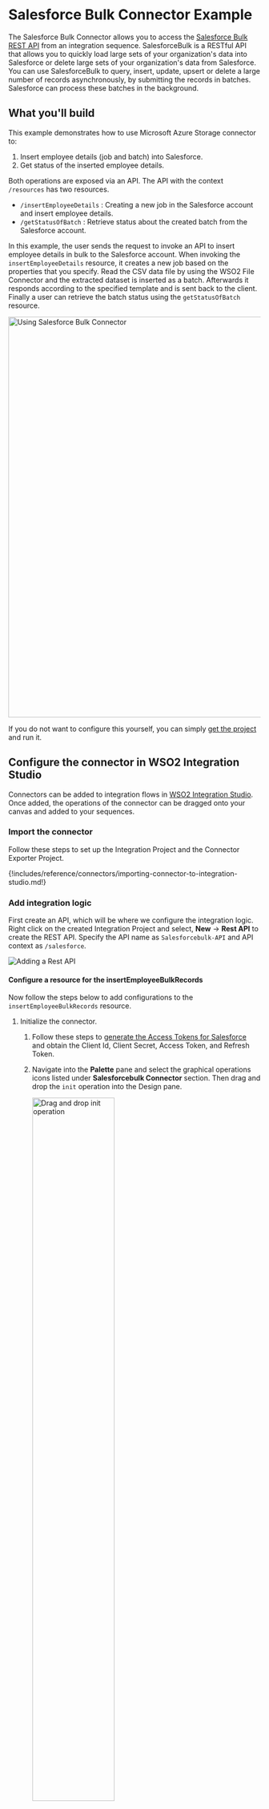 # Salesforce Bulk Connector Example

The Salesforce Bulk Connector allows you to access the [Salesforce Bulk REST API](https://developer.salesforce.com/docs/atlas.en-us.api_asynch.meta/api_asynch/asynch_api_intro.htm) from an integration sequence. SalesforceBulk is a RESTful API that allows you to quickly load large sets of your organization's data into Salesforce or delete large sets of your organization's data from Salesforce. You can use SalesforceBulk to query, insert, update, upsert or delete a large number of records asynchronously, by submitting the records in batches. Salesforce can process these batches in the background.

## What you'll build

This example demonstrates how to use Microsoft Azure Storage connector to:

1. Insert employee details (job and batch) into Salesforce.
2. Get status of the inserted employee details.

Both operations are exposed via an API. The API with the context `/resources` has two resources.

* `/insertEmployeeDetails` : Creating a new job in the Salesforce account and insert employee details.
* `/getStatusOfBatch` : Retrieve status about the created batch from the Salesforce account.

In this example, the user sends the request to invoke an API to insert employee details in bulk to the Salesforce account. When invoking the `insertEmployeeDetails` resource, it creates a new job based on the properties that you specify. Read the CSV data file by using the WSO2 File Connector and the extracted dataset is inserted as a batch. Afterwards it responds according to the specified template and is sent back to the client. Finally a user can retrieve the batch status using the `getStatusOfBatch` resource. 

<img src="{{base_path}}/assets/img/integrate/connectors/salesforcebulk-connector.png" title="Using Salesforce Bulk Connector" width="800" alt="Using Salesforce Bulk Connector"/>

If you do not want to configure this yourself, you can simply [get the project](#get-the-project) and run it.

## Configure the connector in WSO2 Integration Studio

Connectors can be added to integration flows in [WSO2 Integration Studio](https://wso2.com/integration/integration-studio/). Once added, the operations of the connector can be dragged onto your canvas and added to your sequences.

### Import the connector

Follow these steps to set up the Integration Project and the Connector Exporter Project. 

{!includes/reference/connectors/importing-connector-to-integration-studio.md!} 

### Add integration logic

First create an API, which will be where we configure the integration logic. Right click on the created Integration Project and select, **New** -> **Rest API** to create the REST API. Specify the API name as `Salesforcebulk-API` and API context as `/salesforce`.
    
<img src="{{base_path}}/assets/img/integrate/connectors/adding-an-api.jpg" title="Adding a Rest API" alt="Adding a Rest API"/>

#### Configure a resource for the insertEmployeeBulkRecords 

Now follow the steps below to add configurations to the `insertEmployeeBulkRecords` resource.
    
1. Initialize the connector.
    
    1. Follow these steps to [generate the Access Tokens for Salesforce]({{base_path}}/includes/reference/connectors/salesforce-connectors/sf-access-token-generation/) and obtain the Client Id, Client Secret, Access Token, and Refresh Token.
    
    2. Navigate into the **Palette** pane and select the graphical operations icons listed under **Salesforcebulk Connector** section. Then drag and drop the `init` operation into the Design pane.
        
        <img src="{{base_path}}/assets/img/integrate/connectors/salesforcebulk-drag-and-drop-init.png" title="Drag and drop init operation" width="60%" alt="Drag and drop init operation"/>
        
    3. Add the property values into the `init` operation as shown below. Replace the `clientSecret`, `clientId`, `accessToken`, `refreshToken` with obtained values from above steps.
      
        - **clientSecret** : Value of your client secret given when you registered your application with Salesforce.
        - **clientId** : Value of your client ID given when you registered your application with Salesforce.
        - **accessToken** : Value of the access token to access the API via request.
        - **refreshToken** : Value of the refresh token.
       
        <img src="{{base_path}}/assets/img/integrate/connectors/salesforcebulk-api-init-operation-parameters.png" title="Add values to the init operation" width="60%" alt="Add values to the init operation"/>
     
2. Set up the `createJob` operation.

    1. Setup the `createJob` configurations. In this operation we are going to create a job in the Salesforce account. Please find the `createJob` operation parameters listed here.
       
        - **operation** : The processing operation that the job should perform.
        - **object** : The object type of data that is to be processed by the job.
        - **contentType** : The content type of the job.
        
        While invoking the API, the above `object` parameter value comes as a user input.
    
    2. Navigate into the **Palette** pane and select the graphical operations icons listed under **Salesforcebulk Connector** section. Then drag and drop the `createJob` operation into the Design pane.
    
        <img src="{{base_path}}/assets/img/integrate/connectors/salesforcebulk-drag-and-drop-createjob.png" title="Drag and drop creatJobe operation" width="60%" alt="Drag and drop createJob operations"/>
    
    3. To get the input values into the API, we can use the [property mediator]({{base_path}}/reference/mediators/property-mediator). Navigate into the **Palette** pane and select the graphical mediators icons listed under **Mediators** section. Then drag and drop the `Property` mediators into the Design pane as shown below.
    
        <img src="{{base_path}}/assets/img/integrate/connectors/salesforcebulk-api-drag-and-drop-property-mediator.png" title="Add property mediators" width="60%" alt="Add property mediators"/>

        The parameters available for configuring the Property mediator are as follows:
    
        > **Note**: The properties should be added to the palette before creating the operation.
    
    4. Add the property mediator to capture the `objectName` value.  This is the object type of data that is to be processed by the job.
   
        - **name** : objectName
        - **expression** : //object/text()
        - **type** : STRING
   
        <img src="{{base_path}}/assets/img/integrate/connectors/salesforcebulk-api-property-mediator-property1-value1.png" title="Add values to capture ObjectName value" width="60%" alt="Add values to capture ObjectName value"/>
        
3. Set up the fileconnector operation.

    1. Setup the `fileconnector.read` configurations. In this operation we are going to read the CSV file content by using the [WSO2 File Connector]({{base_path}}/reference/connectors/file-connector/file-connector-overview).
    
        - **contentType** : Content type of the files processed by the connector.
        - **source** : The location of the file. This can be a file on the local physical file system or a file on an FTP server. 
        - **filePattern** : The pattern of the file to be read.
                
        While invoking the API, the above `source` parameter value come as a user input.
        
        > **Note**: When you configuring this `source` parameter in Windows operating system you need to set this property shown bellow `<source>C:\\Users\Kasun\Desktop\Salesforcebulk-connector\SFBulk.csv</source>`.
            
    2. Navigate into the **Palette** pane and select the graphical operations icons listed under **Fileconnector Connector** section. Then drag and drop the `read` operation into the Design pane.
            
        <img src="{{base_path}}/assets/img/integrate/connectors/salesforcebulk-drag-and-drop-file-read.png" title="Drag and drop file read operation" width="70%" alt="Drag and drop file read operations"/>
            
    3. To get the input values in to the API we can use the [property mediator]({{base_path}}/reference/mediators/property-mediator). Navigate into the **Palette** pane and select the graphical mediators icons listed under **Mediators** section. Then drag and drop the `Property` mediators into the Design pane as steps given in section 2.3 the `createJob` operation.   .
                   
    4. Add the property mediator to capture the `source` value.  The source is location of the file. This can be a file on the local physical file system or a file on an FTP server.   
           
        - **name** : source
        - **expression** : //source/text()
        - **type** : STRING
       
        <img src="{{base_path}}/assets/img/integrate/connectors/salesforcebulk-api-property-mediator-source-property1-value1.png" title="Add values to capture source value" width="600" alt="Add values to capture source value"/>
                
4. Set up the addBatch operation.

    1. Initialize the connector. Please follow the steps given in section 1 in the `createJob` operation.
    
    2. Navigate into the **Palette** pane and select the graphical operations icons listed under **Salesforcebulk Connector** section. Then drag and drop the `addBatch` operation into the Design pane.

         - **objects** : A list of records to process.
         - **jobId** : The unique identifier of the job to which you want add a new batch.
         - **isQuery** : Set to true if the operation is query.
         - **contentType** : The content type of the batch data. The content type you specify should be compatible with the content type of the associated job. Possible values are application/xml and text/csv.
       
         While invoking the API, the above `jobId` and `objects` parameters values come as a user input. Using a property mediator will extract the `jobId` from the `createJob` response and store it into a configured `addBatch` operation.
                      
         <img src="{{base_path}}/assets/img/integrate/connectors/salesforcebulk-drag-and-drop-addbatch.png" title="Drag and drop addBatch operation" width="70%" alt="Drag and drop addBatch operations"/>
    
    3. To get the input values in to the API we can use the [property mediator]({{base_path}}/reference/mediators/property-mediator). Navigate into the **Palette** pane and select the graphical mediators icons listed under **Mediators** section. Then drag and drop the `Property` mediators into the Design pane as steps given in section 2.3 the `createJob` operation.   .
                       
    4. Add the property mediator to capture the `jobId` value.      
               
        - **name** : jobId
        - **expression** : //n0:jobInfo/n0:id
        - **type** : STRING
           
        <img src="{{base_path}}/assets/img/integrate/connectors/salesforcebulk-api-property-mediator-jobid-property1-value1.png" title="Add values to capture jobid value" width="600" alt="Add values to capture jobid value"/>
               
    5. To extract the `objects` from the file read operation, we used [data mapper]({{base_path}}/reference/mediators/data-mapper-mediator). It will grab the CSV file content and insert in to the `addBatch` operation.
    
        <img src="{{base_path}}/assets/img/integrate/connectors/salesforcebulk-drag-and-drop-datamapper.png" title="Drag and drop data mapper operation" width="70%" alt="Drag and drop data mapper operations"/>
    
5. Forward the backend response to the API caller.
    
    When you are invoking the created resource, the request of the message is going through the `/insertEmployeeBulkRecords` resource. Finally, it is passed to the [Respond mediator]({{base_path}}/reference/mediators/respond-mediator/). The Respond Mediator stops the processing on the current message and sends the message back to the client as a response.            
    
    1. Drag and drop **respond mediator** to the **Design view**. 
    
        <img src="{{base_path}}/assets/img/integrate/connectors/salesforcebulk-respond-mediator.png" title="Add Respond mediator" width="800" alt="Add Respond mediator"/>     
    
#### Configure a resource for the getStatusOfBatch 

1. Initialize the connector.
    
    You can use the generated tokens to initialize the connector. Please follow the steps  given in insertEmployeeBulkRecords section 1 for setting up the `init` operation.
    
2. Set up the getBatchStatus operation.

    1. To retrieve created batch status from the added batches in the Salesforce account, you need to add the `getBatchStatus` operation. 
        
    2. Navigate into the **Palette** pane and select the graphical operations icons listed under **Salesforce Connector** section. Then drag and drop the `getBatchStatus` operations into the Design pane.      
    
        - **jobId** : The unique identifier of the job to which the batch you specify belongs.
        - **batchId** : The unique identifier of the batch for which you want to retrieve the status.
        
        While invoking the API, the above `jobId` and `batchId` parameters values come as a user input.
                
        <img src="{{base_path}}/assets/img/integrate/connectors/salesforcebulk-getbatchstatus-drag-and-drop-query.png" title="Add query operation to getBatchStatus" width="70%" alt="Add query operation to getBatchStatus"/> 
    
    3. Add the property mediator to capture the `jobId` value.      
                   
         - **name** : jobId
         - **expression** : //jobId/text()
         - **type** : STRING
               
         <img src="{{base_path}}/assets/img/integrate/connectors/salesforcebulk-api-property-mediator-jobidgetstatus-property1-value1.png" title="Add values to capture jobid value" width="600" alt="Add values to capture jobid value"/>
    
    4. Add the property mediator to capture the `batchId` value.      
                          
         - **name** : batchId
         - **expression** : //batchId/text()
         - **type** : STRING
                      
         <img src="{{base_path}}/assets/img/integrate/connectors/salesforcebulk-api-property-mediator-batchidgetstatus-property1-value1.png" title="Add values to capture batchId value" width="600" alt="Add values to capture batchId value"/>

3. Forward the backend response to the API caller.
    
    When you are invoking the created resource, the request of the message is going through the `/insertEmployeeBulkRecords` resource. Finally, it is passed to the [Respond mediator]({{base_path}}/reference/mediators/respond-mediator/). The Respond Mediator stops the processing on the current message and sends the message back to the client as a response.            
    
    1. Drag and drop **respond mediator** to the **Design view**. 
           
         Now you can switch into the Source view and check the XML configuration files of the created API and sequences. 

        ??? note "create.xml"
            ```
              <?xml version="1.0" encoding="UTF-8"?>
                     <api context="/salesforce" name="Salesforcebulk-API" xmlns="http://ws.apache.org/ns/synapse">
                         <resource methods="POST" url-mapping="/insertEmployeeBulkRecords">
                             <inSequence>
                                 <property expression="//object/text()" name="objectName" scope="default" type="STRING"/>
                                 <property expression="//source/text()" name="source" scope="default" type="STRING"/>
                                 <salesforcebulk.init>
                                     <apiUrl>https://ap17.salesforce.com</apiUrl>
                                     <accessToken>00D2x000000pIxA!AR0AQJxgll8UgZqaocCP_U516yo.bpzV19USOFzw4tFsvjbdE6x_ccIKrZgQXLQesOt_VX6FeuSrGq_VxyLdrjvryqh8EBas</accessToken>
                                     <apiVersion>34</apiVersion>
                                     <refreshToken>5Aep861Xq7VoDavIt5QG2vWIHGbv.B1Q.4rMXb9o3DFmhvbChN3tF24fOGHvUcOU2iMWSF06w5bWFjmHgu0bA5s</refreshToken>
                                     <clientSecret>37D9E930DEEB0BAF7842124352065F6DB2D90219D9DB06238978590665EDEFEC</clientSecret>
                                     <clientId>3MVG97quAmFZJfVyr_k_q7IC1iEc71lap9m4ayJWpUrkVe85mnF0GNjsIu2G4__FGC4NOzS.3o10Eh_H81xX8</clientId>
                                 </salesforcebulk.init>
                                 <salesforcebulk.createJob>
                                     <operation>insert</operation>
                                     <object>{$ctx:objectName}</object>
                                     <contentType>XML</contentType>
                                 </salesforcebulk.createJob>
                                 <property expression="//n0:jobInfo/n0:id" name="jobId" scope="default" type="STRING" xmlns:n0="http://www.force.com/2009/06/asyncapi/dataload"/>
                                 <fileconnector.read>
                                     <source>{$ctx:source}</source>
                                     <contentType>text/plain</contentType>
                                     <filePattern>.*.csv</filePattern>
                                 </fileconnector.read>
                                 <datamapper config="gov:datamapper/NewConfig.dmc" inputSchema="gov:datamapper/NewConfig_inputSchema.json" inputType="XML" outputSchema="gov:datamapper/NewConfig_outputSchema.json" outputType="XML" xsltStyleSheet="gov:datamapper/NewConfig_xsltStyleSheet.xml"/>
                                 <salesforcebulk.init>
                                     <apiUrl>https://ap17.salesforce.com</apiUrl>
                                     <accessToken>00D2x000000pIxA!AR0AQJxgll8UgZqaocCP_U516yo.bpzV19USOFzw4tFsvjbdE6x_ccIKrZgQXLQesOt_VX6FeuSrGq_VxyLdrjvryqh8EBas</accessToken>
                                     <apiVersion>34</apiVersion>
                                     <refreshToken>5Aep861Xq7VoDavIt5QG2vWIHGbv.B1Q.4rMXb9o3DFmhvbChN3tF24fOGHvUcOU2iMWSF06w5bWFjmHgu0bA5s</refreshToken>
                                     <clientSecret>37D9E930DEEB0BAF7842124352065F6DB2D90219D9DB06238978590665EDEFEC</clientSecret>
                                     <clientId>3MVG97quAmFZJfVyr_k_q7IC1iEc71lap9m4ayJWpUrkVe85mnF0GNjsIu2G4__FGC4NOzS.3o10Eh_H81xX8</clientId>
                                 </salesforcebulk.init>
                                 <salesforcebulk.addBatch>
                                     <objects>{//values}</objects>
                                     <jobId>{$ctx:jobId}</jobId>
                                     <isQuery>false</isQuery>
                                     <contentType>application/xml</contentType>
                                 </salesforcebulk.addBatch>
                                 <respond/>
                             </inSequence>
                             <outSequence/>
                             <faultSequence/>
                         </resource>
                         <resource methods="POST" url-mapping="/getStatusOfBatch">
                             <inSequence>
                                 <property expression="//jobId/text()" name="jobId" scope="default" type="STRING"/>
                                 <property expression="//batchId/text()" name="batchId" scope="default" type="STRING"/>
                                 <salesforcebulk.init>
                                     <apiUrl>https://ap17.salesforce.com</apiUrl>
                                     <accessToken>00D2x000000pIxA!AR0AQJxgll8UgZqaocCP_U516yo.bpzV19USOFzw4tFsvjbdE6x_ccIKrZgQXLQesOt_VX6FeuSrGq_VxyLdrjvryqh8EBas</accessToken>
                                     <apiVersion>34</apiVersion>
                                     <refreshToken>5Aep861Xq7VoDavIt5QG2vWIHGbv.B1Q.4rMXb9o3DFmhvbChN3tF24fOGHvUcOU2iMWSF06w5bWFjmHgu0bA5s</refreshToken>
                                     <clientSecret>37D9E930DEEB0BAF7842124352065F6DB2D90219D9DB06238978590665EDEFEC</clientSecret>
                                     <clientId>3MVG97quAmFZJfVyr_k_q7IC1iEc71lap9m4ayJWpUrkVe85mnF0GNjsIu2G4__FGC4NOzS.3o10Eh_H81xX8</clientId>
                                 </salesforcebulk.init>
                                 <salesforcebulk.getBatchStatus>
                                     <jobId>{$ctx:jobId}</jobId>
                                     <batchId>{$ctx:batchId}</batchId>
                                 </salesforcebulk.getBatchStatus>
                                 <respond/>
                             </inSequence>
                             <outSequence/>
                             <faultSequence/>
                         </resource>
                     </api>
            ```

## Get the project

You can download the ZIP file and extract the contents to get the project code.

<a href="{{base_path}}/assets/attachments/connectors/salesforcebulk-connector.zip">
    <img src="{{base_path}}/assets/img/integrate/connectors/download-zip.png" width="200" alt="Download ZIP">
</a>

!!! tip
    You may need to update the value of the access token and make other such changes before deploying and running this project.

## Deployment

Follow these steps to deploy the exported CApp in the integration runtime. 

{!includes/reference/connectors/deploy-capp.md!}

## Testing

Invoke the API as shown below using the curl command. Curl application can be downloaded from [here](https://curl.haxx.se/download.html).

1. Creating a new job in the in the Salesforce account and insert employee details.
 
     **Sample request**

     `curl -v POST -d <inserRecord><object>Account</object><source>/home/kasun/Documents/SFbulk.csv</source></inserRecord> "http://localhost:8290/salesforce/insertEmployeeBulkRecords" -H "Content-Type:application/xml"`

     **Expected Response**
    
    ```xml
     <?xml version="1.0" encoding="UTF-8"?>
     <batchInfo
       xmlns="http://www.force.com/2009/06/asyncapi/dataload">
        <id>7512x000002ywZNAAY</id>
        <jobId>7502x000002ypCDAAY</jobId>
        <state>Queued</state>
        <createdDate>2020-07-16T06:41:53.000Z</createdDate>
        <systemModstamp>2020-07-16T06:41:53.000Z</systemModstamp>
        <numberRecordsProcessed>2</numberRecordsProcessed>
        <numberRecordsFailed>2</numberRecordsFailed>
        <totalProcessingTime>93</totalProcessingTime>
        <apiActiveProcessingTime>2</apiActiveProcessingTime>
        <apexProcessingTime>0</apexProcessingTime>
     </batchInfo>
    ```

2. Get status of the inserted employee details.
 
    **Sample request**

     `curl -v POST -d <getBatchStatus><jobId>7502x000002yp73AAA</jobId><batchId>7512x000002ywWrAAI</batchId></getBatchStatus> "http://localhost:8290/resources/getStatusOfBatch" -H "Content-Type:application/xml"`

    **Expected Response**
    
    ```xml
     <?xml version="1.0" encoding="UTF-8"?>
     <batchInfo
       xmlns="http://www.force.com/2009/06/asyncapi/dataload">
        <id>7512x000002ywWrAAI</id>
        <jobId>7502x000002yp73AAA</jobId>
        <state>Failed</state>
        <stateMessage>InvalidBatch : Records not found</stateMessage>
        <createdDate>2020-07-16T06:14:36.000Z</createdDate>
        <systemModstamp>2020-07-16T06:14:37.000Z</systemModstamp>
        <numberRecordsProcessed>2</numberRecordsProcessed>
        <numberRecordsFailed>0</numberRecordsFailed>
        <totalProcessingTime>93</totalProcessingTime>
        <apiActiveProcessingTime>3</apiActiveProcessingTime>
        <apexProcessingTime>0</apexProcessingTime>
     </batchInfo>
    ```

## What's Next

- To customize this example for your own scenario, see [Salesforce bulk Connector Configuration]({{base_path}}/reference/connectors/salesforce-connectors/salesforcebulk-reference/) documentation for all operation details of the connector.
